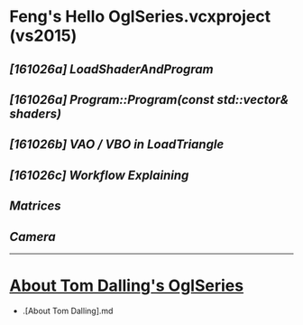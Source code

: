 # Feng's Hello OglSeries.vcxproject (vs2015)
## *[161026a] LoadShaderAndProgram*

## *[161026a] Program::Program(const std::vector<Shader>& shaders)*

## *[161026b] VAO / VBO in LoadTriangle*

## *[161026c] Workflow Explaining*

## *Matrices*

## *Camera*

- - -

# [About Tom Dalling's OglSeries](http://www.tomdalling.com/blog/category/modern-opengl/)
 - .\[About Tom Dalling].md